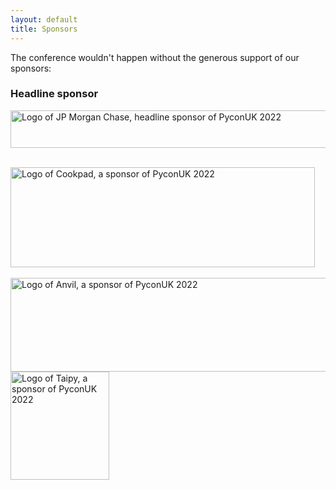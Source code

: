 ```yaml
---
layout: default
title: Sponsors
---
```


<p>The conference wouldn't happen without the generous support of our sponsors:</p>

<!-- Headline sponsor -->
<div class="box box_yellow">
  <h3>Headline sponsor</h3>
  <p><a href="https://www.jpmorganchase.com/"><img height="60" width="738" src="/images/sponsors/jpmorganchase.jpeg" alt="Logo of JP Morgan Chase, headline sponsor of PyconUK 2022"></a></p>
</div>
<!-- Gold sponsors -->
<br />
<a href="https://www.cookpadteam.com"><img height="160" width="487" src="/images/sponsors/cookpad.png" alt="Logo of Cookpad, a sponsor of PyconUK 2022"></a><br />
<!-- Silver sponsors -->
<br />
<a href="https://anvil.works/"><img height="150" width="534" src="/images/sponsors/anvil.png" alt="Logo of Anvil, a sponsor of PyconUK 2022"></a><br />
<a href="https://www.taipy.io/"><img height="173" width="158" src="/images/sponsors/taipy.png" alt="Logo of Taipy, a sponsor of PyconUK 2022"></a>
